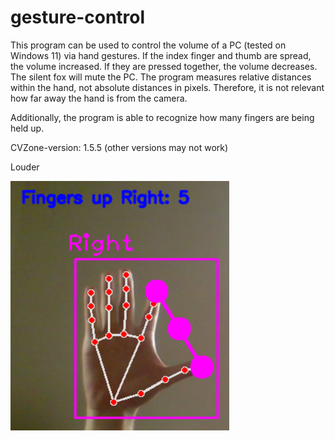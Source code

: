 # gesture-control

This program can be used to control the volume of a PC (tested on Windows 11) via hand gestures. If the index finger and thumb are spread, the volume increased. 
If they are pressed together, the volume decreases. The silent fox will mute the PC. The program measures relative distances within the hand, not absolute distances
in pixels. Therefore, it is not relevant how far away the hand is from the camera.

Additionally, the program is able to recognize how many fingers are being held up.

CVZone-version: 1.5.5 (other versions may not work)

Louder





![Alt Text](https://raw.githubusercontent.com/benediktaugenstein/gesture-control/main/images/louder.png)

